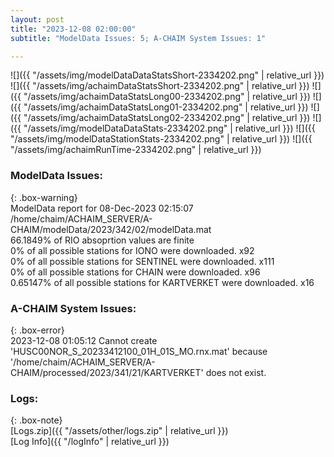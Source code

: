 ```yaml
---
layout: post
title: "2023-12-08 02:00:00"
subtitle: "ModelData Issues: 5; A-CHAIM System Issues: 1"

---
```


![]({{ "/assets/img/modelDataDataStatsShort-2334202.png" | relative_url }})
![]({{ "/assets/img/achaimDataStatsShort-2334202.png" | relative_url }})
![]({{ "/assets/img/achaimDataStatsLong00-2334202.png" | relative_url }})
![]({{ "/assets/img/achaimDataStatsLong01-2334202.png" | relative_url }})
![]({{ "/assets/img/achaimDataStatsLong02-2334202.png" | relative_url }})
![]({{ "/assets/img/modelDataDataStats-2334202.png" | relative_url }})
![]({{ "/assets/img/modelDataStationStats-2334202.png" | relative_url }})
![]({{ "/assets/img/achaimRunTime-2334202.png" | relative_url }})


### ModelData Issues:  
  
{: .box-warning}  
 ModelData report for 08-Dec-2023 02:15:07   
 /home/chaim/ACHAIM_SERVER/A-CHAIM/modelData/2023/342/02/modelData.mat   
 66.1849% of RIO absoprtion values are finite   
 0% of all possible stations for IONO were downloaded. x92   
 0% of all possible stations for SENTINEL were downloaded. x111   
 0% of all possible stations for CHAIN were downloaded. x96   
 0.65147% of all possible stations for KARTVERKET were downloaded. x16   
  
### A-CHAIM System Issues:  
  
{: .box-error}  
2023-12-08 01:05:12 Cannot create 'HUSC00NOR_S_20233412100_01H_01S_MO.rnx.mat' because '/home/chaim/ACHAIM_SERVER/A-CHAIM/processed/2023/341/21/KARTVERKET' does not exist.  

### Logs:  
  
{: .box-note}  
[Logs.zip]({{ "/assets/other/logs.zip" | relative_url }})  
[Log Info]({{ "/logInfo" | relative_url }})  
